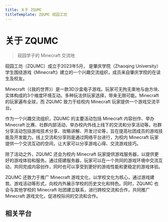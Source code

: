 ```yaml
---
title: 关于 ZQUMC
titleTemplate: ZQUMC 砚园工坊
---
```

# 关于 ZQUMC <Badge type="warning" text="逐渐完善中" />

> 砚园学子的 Minecraft 交流地

砚园工坊（ZQUMC）成立于2023年5月， 是肇庆学院（Zhaoqing University）学生围绕游戏《Minecraft》建立的一个兴趣交流组织，成员来自肇庆学院的在读生及校友。

Minecraft（《我的世界》）是一款3D沙盒电子游戏。玩家可无拘无束地与由方块、实体构成的3个维度环境互动。多种玩法供玩家选择，带来无限可能。Minecraft 的玩家遍布全球，而 ZQUMC 致力于给校内 Minecraft 玩家提供一个游戏交流平台。

作为一个兴趣交流组织，ZQUMC 的主要活动包括 Minecraft 内容创作、举办 Minecraft 比赛、社群内部活动、举办校内外线上线下的交流和分享活动等。社群分享活动包括游戏技术分享、攻略讲解、开发讨论等，旨在提高社团成员的游戏技能及开发能力。线上交流和分享则是通过网络平台进行，为校内 Minecraft 玩家提供一个交流互动的空间，让大家可以分享游戏心得、交流游戏技巧。

除了活动之外，ZQUMC 还会为校内 Minecraft 玩家提供游戏服务器，以提供更好的游戏体验和服务。通过搭建服务器，玩家可以在一个共同的游戏环境中交流互动，共同完成内容创作，同时也可以享受到更好的游戏性能和更稳定的游戏体验。

ZQUMC 还致力于推广 Minecraft 游戏文化，以学校文化为核心，通过游戏建筑、游戏活动等形式，向校内外展示学校的历史文化和特色。同时，ZQUMC 也会与其他学校的 Minecraft 社团建立联系，进行跨校交流和合作，共同推广 Minecraft 游戏文化，促进校际间的交流和合作。

## 相关平台

<VPTeamMembers size="medium" :members="members" />

<script setup>
import { VPTeamMembers } from 'vitepress/theme'

const members = [
      {
    avatar: 'https://img.tujidu.com/image/6483599441443.jpg',
    name: '博客',
    title: '动态、技术实践与事务',
    links: [
      {
        icon: {
          svg: '<svg role="img" viewBox="0 0 24 24" xmlns="http://www.w3.org/2000/svg"><title>Blogger</title><path d="M21.976 24H2.026C.9 24 0 23.1 0 21.976V2.026C0 .9.9 0 2.025 0H22.05C23.1 0 24 .9 24 2.025v19.95C24 23.1 23.1 24 21.976 24zM12 3.975H9c-2.775 0-5.025 2.25-5.025 5.025v6c0 2.774 2.25 5.024 5.025 5.024h6c2.774 0 5.024-2.25 5.024-5.024v-3.975c0-.6-.45-1.05-1.05-1.05H18c-.524 0-.976-.45-.976-.976 0-2.776-2.25-5.026-5.024-5.026zm3.074 12H9c-.525 0-.975-.45-.975-.975s.45-.976.975-.976h6.074c.526 0 .977.45.977.976s-.45.976-.975.976zm-2.55-7.95c.527 0 .976.45.976.975s-.45.975-.975.975h-3.6c-.525 0-.976-.45-.976-.975s.45-.975.975-.975h3.6z"/></svg>'
        },
        link: 'https://blog.zqumc.cn'
      },
    ]
  },
  {
    avatar: 'https://picx.zhimg.com/v2-4cd83ae3d6ca76dabecf001244a62310.jpg',
    name: '知乎专栏',
    title: 'ZQUMC',
    links: [
      {
        icon: {
          svg: '<svg role="img" viewBox="0 0 24 24" xmlns="http://www.w3.org/2000/svg"><title>Zhihu</title><path d="M5.721 0C2.251 0 0 2.25 0 5.719V18.28C0 21.751 2.252 24 5.721 24h12.56C21.751 24 24 21.75 24 18.281V5.72C24 2.249 21.75 0 18.281 0zm1.964 4.078c-.271.73-.5 1.434-.68 2.11h4.587c.545-.006.445 1.168.445 1.171H9.384a58.104 58.104 0 01-.112 3.797h2.712c.388.023.393 1.251.393 1.266H9.183a9.223 9.223 0 01-.408 2.102l.757-.604c.452.456 1.512 1.712 1.906 2.177.473.681.063 2.081.063 2.081l-2.794-3.382c-.653 2.518-1.845 3.607-1.845 3.607-.523.468-1.58.82-2.64.516 2.218-1.73 3.44-3.917 3.667-6.497H4.491c0-.015.197-1.243.806-1.266h2.71c.024-.32.086-3.254.086-3.797H6.598c-.136.406-.158.447-.268.753-.594 1.095-1.603 1.122-1.907 1.155.906-1.821 1.416-3.6 1.591-4.064.425-1.124 1.671-1.125 1.671-1.125zM13.078 6h6.377v11.33h-2.573l-2.184 1.373-.401-1.373h-1.219zm1.313 1.219v8.86h.623l.263.937 1.455-.938h1.456v-8.86z"/></svg>'
        },
        link: 'https://www.zhihu.com/column/c_1650282871678980096'
      },
    ]
  },
]
</script>
